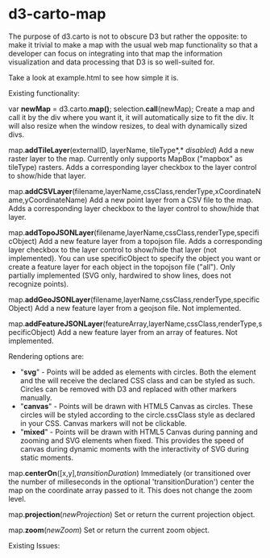 d3-carto-map
======

The purpose of d3.carto is not to obscure D3 but rather the opposite: to make it trivial to make a map with the usual web map functionality so that a developer can focus on integrating into that map the information visualization and data processing that D3 is so well-suited for.

Take a look at example.html to see how simple it is.

Existing functionality:

var **newMap** = d3.carto.**map()**;
selection.**call**(newMap);
Create a map and call it by the div where you want it, it will automatically size to fit the div. It will also resize when the window resizes, to deal with dynamically sized divs.

map.**addTileLayer**(externalID, layerName, tileType*,* *disabled*)
Add a new raster layer to the map. Currently only supports MapBox ("mapbox" as tileType) rasters. Adds a corresponding layer checkbox to the layer control to show/hide that layer.

map.**addCSVLayer**(filename,layerName,cssClass,renderType,xCoordinateName,yCoordinateName)
Add a new point layer from a CSV file to the map. Adds a corresponding layer checkbox to the layer control to show/hide that layer.

map.**addTopoJSONLayer**(filename,layerName,cssClass,renderType,specificObject)
Add a new feature layer from a topojson file. Adds a corresponding layer checkbox to the layer control to show/hide that layer (not implemented). You can use specificObject to specify the object you want or create a feature layer for each object in the topojson file ("all").
Only partially implemented (SVG only, hardwired to show lines, does not recognize points).

map.**addGeoJSONLayer**(filename,layerName,cssClass,renderType,specificObject)
Add a new feature layer from a geojson file.
Not implemented.

map.**addFeatureJSONLayer**(featureArray,layerName,cssClass,renderType,specificObject)
Add a new feature layer from an array of features.
Not implemented.

Rendering options are:
* "**svg**" - Points will be added as <g> elements with circles. Both the <g> element and the <circle> will receive the declared CSS class and can be styled as such. Circles can be removed with D3 and replaced with other markers manually.
* "**canvas**" - Points will be drawn with HTML5 Canvas as circles. These circles will be styled according to the circle.cssClass style as declared in your CSS. Canvas markers will not be clickable.
* "**mixed**" - Points will be drawn with HTML5 Canvas during panning and zooming and SVG elements when fixed. This provides the speed of canvas during dynamic moments with the interactivity of SVG during static moments.

map.**centerOn**([x,y]*,transitionDuration*)
Immediately (or transitioned over the number of milleseconds in the optional 'transitionDuration') center the map on the coordinate array passed to it. This does not change the zoom level.

map.**projection**(*newProjection*)
Set or return the current projection object.

map.**zoom**(*newZoom*)
Set or return the current zoom object.


Existing Issues:
